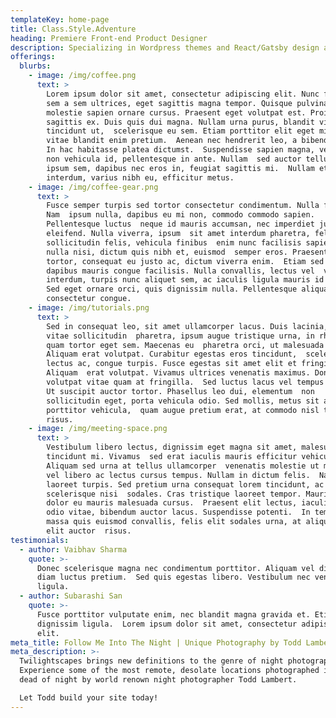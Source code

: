 ```yaml
---
templateKey: home-page
title: Class.Style.Adventure
heading: Premiere Front-end Product Designer
description: Specializing in Wordpress themes and React/Gatsby design and development.
offerings:
  blurbs:
    - image: /img/coffee.png
      text: >
        Lorem ipsum dolor sit amet, consectetur adipiscing elit. Nunc finibus 
        sem a sem ultrices, eget sagittis magna tempor. Quisque pulvinar lorem 
        molestie sapien ornare cursus. Praesent eget volutpat est. Proin at 
        sagittis ex. Duis quis dui magna. Nullam urna purus, blandit vitae
        tincidunt ut,  scelerisque eu sem. Etiam porttitor elit eget mi luctus,
        vitae blandit enim pretium.  Aenean nec hendrerit leo, a bibendum magna.
        In hac habitasse platea dictumst.  Suspendisse sapien magna, vestibulum
        non vehicula id, pellentesque in ante. Nullam  sed auctor tellus. Sed
        ipsum sem, dapibus nec eros in, feugiat sagittis mi.  Nullam et dui
        interdum, varius nibh eu, efficitur metus.
    - image: /img/coffee-gear.png
      text: >
        Fusce semper turpis sed tortor consectetur condimentum. Nulla facilisi.
        Nam  ipsum nulla, dapibus eu mi non, commodo commodo sapien.
        Pellentesque luctus  neque id mauris accumsan, nec imperdiet justo
        eleifend. Nulla viverra, ipsum  sit amet interdum pharetra, felis lorem
        sollicitudin felis, vehicula finibus  enim nunc facilisis sapien. Donec
        nulla nisi, dictum quis nibh et, euismod  semper eros. Praesent nunc
        tortor, consequat eu justo ac, dictum viverra enim.  Etiam sed dui
        dapibus mauris congue facilisis. Nulla convallis, lectus vel  vehicula
        interdum, turpis nunc aliquet sem, ac iaculis ligula mauris id tortor. 
        Sed eget ornare orci, quis dignissim nulla. Pellentesque aliquam
        consectetur congue.
    - image: /img/tutorials.png
      text: >
        Sed in consequat leo, sit amet ullamcorper lacus. Duis lacinia, metus
        vitae sollicitudin  pharetra, ipsum augue tristique urna, in rhoncus
        quam tortor eget sem. Maecenas eu  pharetra orci, ut malesuada nisl.
        Aliquam erat volutpat. Curabitur egestas eros tincidunt,  scelerisque
        lectus ac, congue turpis. Fusce egestas sit amet elit et fringilla.
        Aliquam  erat volutpat. Vivamus ultrices venenatis maximus. Donec
        volutpat vitae quam at fringilla.  Sed luctus lacus vel tempus posuere.
        Ut suscipit auctor tortor. Phasellus leo dui, elementum  non
        sollicitudin eget, porta vehicula odio. Sed mollis, metus sit amet
        porttitor vehicula,  quam augue pretium erat, at commodo nisl tellus non
        risus.
    - image: /img/meeting-space.png
      text: >
        Vestibulum libero lectus, dignissim eget magna sit amet, malesuada
        tincidunt mi. Vivamus  sed erat iaculis mauris efficitur vehicula.
        Aliquam sed urna at tellus ullamcorper  venenatis molestie ut mi. Duis
        vel libero ac lectus cursus tempus. Nullam in dictum felis.  Nam sed
        laoreet turpis. Sed pretium urna consequat lorem tincidunt, ac
        scelerisque nisi  sodales. Cras tristique laoreet tempor. Mauris vitae
        dolor eu mauris malesuada cursus.  Praesent elit lectus, iaculis vel
        odio vitae, bibendum auctor lacus. Suspendisse potenti.  In tempor,
        massa quis euismod convallis, felis elit sodales urna, at aliquet mi
        elit auctor  risus.
testimonials:
  - author: Vaibhav Sharma
    quote: >-
      Donec scelerisque magna nec condimentum porttitor. Aliquam vel diam sed
      diam luctus pretium.  Sed quis egestas libero. Vestibulum nec venenatis
      ligula. 
  - author: Subarashi San
    quote: >-
      Fusce porttitor vulputate enim, nec blandit magna gravida et. Etiam et
      dignissim ligula.  Lorem ipsum dolor sit amet, consectetur adipiscing
      elit.
meta_title: Follow Me Into The Night | Unique Photography by Todd Lambert
meta_description: >-
  Twilightscapes brings new definitions to the genre of night photography.
  Experience some of the most remote, desolate locations photographed in the
  dead of night by world renown night photographer Todd Lambert.

  Let Todd build your site today!
---
```


